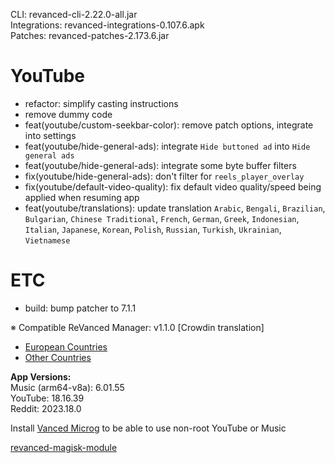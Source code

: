 CLI: revanced-cli-2.22.0-all.jar  
Integrations: revanced-integrations-0.107.6.apk  
Patches: revanced-patches-2.173.6.jar  

YouTube
==
- refactor: simplify casting instructions
- remove dummy code
- feat(youtube/custom-seekbar-color): remove patch options, integrate into settings
- feat(youtube/hide-general-ads): integrate `Hide buttoned ad` into `Hide general ads`
- feat(youtube/hide-general-ads): integrate some byte buffer filters
- fix(youtube/hide-general-ads): don't filter for `reels_player_overlay`
- fix(youtube/default-video-quality): fix default video quality/speed being applied when resuming app
- feat(youtube/translations): update translation
`Arabic`, `Bengali`, `Brazilian`, `Bulgarian`, `Chinese Traditional`, `French`, `German`, `Greek`, `Indonesian`, `Italian`, `Japanese`, `Korean`, `Polish`, `Russian`, `Turkish`, `Ukrainian`, `Vietnamese`


ETC
==
- build: bump patcher to 7.1.1


※ Compatible ReVanced Manager: v1.1.0
[Crowdin translation]
- [European Countries](https://crowdin.com/project/revancedextendedeu)
- [Other Countries](https://crowdin.com/project/revancedextended)
  
**App Versions:**  
Music (arm64-v8a): 6.01.55  
YouTube: 18.16.39  
Reddit: 2023.18.0  

Install [Vanced Microg](https://github.com/TeamVanced/VancedMicroG/releases) to be able to use non-root YouTube or Music  

[revanced-magisk-module](https://github.com/j-hc/revanced-magisk-module)  
